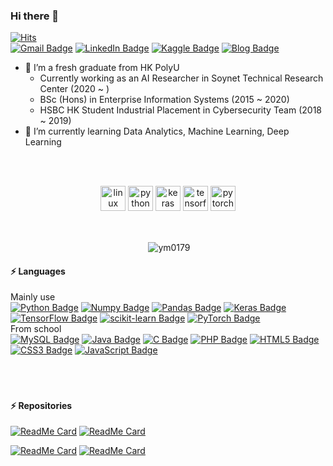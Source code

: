 ### Hi there 👋

[![Hits](https://hits.seeyoufarm.com/api/count/incr/badge.svg?url=https%3A%2F%2Fgithub.com%2Fym0179&count_bg=%2379C83D&title_bg=%23555555&icon=&icon_color=%23E7E7E7&title=hits&edge_flat=false)](https://hits.seeyoufarm.com)<br/>
[![Gmail Badge](https://img.shields.io/badge/Gmail-d14836?logo=Gmail&logoColor=white&link=mailto:ym4766@gmail.com)](mailto:ym4766@gmail.com)  [![LinkedIn Badge](https://img.shields.io/badge/LinkedIn-0077B5?logo=LinkedIn&logoColor=white&link=https://www.linkedin.com/in/yeo-myung-shin-lynn)](https://www.linkedin.com/in/yeo-myung-shin-lynn)  [![Kaggle Badge](https://img.shields.io/badge/Kaggle-20BEFF?logo=Kaggle&logoColor=white&link=https://www.kaggle.com/lynnshin)](https://www.kaggle.com/lynnshin) [![Blog Badge](https://img.shields.io/badge/Blog-FF5722?logo=Blogger&logoColor=white&link=https://lynnshin.tistory.com)](https://lynnshin.tistory.com)
<br/>
- 🔭 I’m a fresh graduate from HK PolyU  
    - Currently working as an AI Researcher in Soynet Technical Research Center (2020 ~ )
    - BSc (Hons) in Enterprise Information Systems (2015 ~ 2020)
    - HSBC HK Student Industrial Placement in Cybersecurity Team (2018 ~ 2019)
- 🌱 I’m currently learning Data Analytics, Machine Learning, Deep Learning<br/><br/>


<br/>
<!--
<p align="left"> <img src="https://komarev.com/ghpvc/?username=ym0179" alt="ym0179" /> </p>
-->
<p align="center">
  <img src="https://www.vectorlogo.zone/logos/linux/linux-icon.svg" alt="linux" width="40" height="40"/>
  <img src="https://www.vectorlogo.zone/logos/python/python-icon.svg" alt="python" width="40" height="40"/>
  <img src="https://github.com/valohai/ml-logos/blob/master/keras.svg" alt="keras" width="40" height="40"/> 
  <img src="https://www.vectorlogo.zone/logos/tensorflow/tensorflow-icon.svg" alt="tensorflow" width="40" height="40"/> 
  <img src="https://www.vectorlogo.zone/logos/pytorch/pytorch-icon.svg" alt="pytorch" width="40" height="40"/> 
</p>


<br/>
<p align="center">&nbsp;<img align="center" src="https://github-readme-stats.vercel.app/api?username=ym0179&show_icons=true&hide_border=true&hide_title=true&include_all_commits=true&hide=prs,issues" alt="ym0179" /></p>


#### ⚡ Languages
Mainly use<br/>
[![Python Badge](https://img.shields.io/badge/Python-3776AB?logo=Python&logoColor=white)]() [![Numpy Badge](https://img.shields.io/badge/Numpy-013243?logo=Numpy&logoColor=white)]() [![Pandas Badge](https://img.shields.io/badge/pandas-150458?logo=pandas&logoColor=white)]() [![Keras Badge](https://img.shields.io/badge/Keras-D00000?logo=Keras&logoColor=white)]() [![TensorFlow Badge](https://img.shields.io/badge/TensorFlow-FF6F00?logo=TensorFlow&logoColor=white)]() [![scikit-learn Badge](https://img.shields.io/badge/scikit-learn-F7931E?logo=scikit-learn&logoColor=white)]() [![PyTorch Badge](https://img.shields.io/badge/PyTorch-EE4C2C?logo=PyTorch&logoColor=white)]()\
From school<br/>
[![MySQL Badge](https://img.shields.io/badge/MySQL-4479A1?logo=MySQL&logoColor=white)]() [![Java Badge](https://img.shields.io/badge/Java-007396?logo=Java&logoColor=white)]() [![C Badge](https://img.shields.io/badge/C-A8B9CC?logo=C&logoColor=white)]() [![PHP Badge](https://img.shields.io/badge/PHP-777BB4?logo=PHP&logoColor=white)]() [![HTML5 Badge](https://img.shields.io/badge/HTML5-E34F26?logo=PHP&logoColor=white)]() [![CSS3 Badge](https://img.shields.io/badge/CSS3-1572B6?logo=CSS3&logoColor=white)]() [![JavaScript Badge](https://img.shields.io/badge/JavaScript-F7DF1E?logo=JavaScript&logoColor=white)]()<br/><br/><br/><br/>
<!--
[![Lynn's github stats](https://github-readme-stats.vercel.app/api?username=ym0179&show_icons=true&theme=nightowl&hide=prs,issues)](https://github.com/anuraghazra/github-readme-stats)<br/>
-->
#### ⚡ Repositories
[![ReadMe Card](https://github-readme-stats.vercel.app/api/pin/?username=ym0179&repo=bit_seoul&show_owner=True&theme=dark)](https://github.com/ym0179/bit_seoul) [![ReadMe Card](https://github-readme-stats.vercel.app/api/pin/?username=ym0179&repo=sketch2image&show_owner=True&theme=dark)](https://github.com/ym0179/sketch2image)<br/>

[![ReadMe Card](https://github-readme-stats.vercel.app/api/pin/?username=ym0179&repo=transaction_fraud_detection&show_owner=True&theme=dark)](https://github.com/ym0179/transaction_fraud_detection) [![ReadMe Card](https://github-readme-stats.vercel.app/api/pin/?username=ym0179&repo=samsung_stock_project&show_owner=True&theme=dark)](https://github.com/ym0179/samsung_stock_project)


